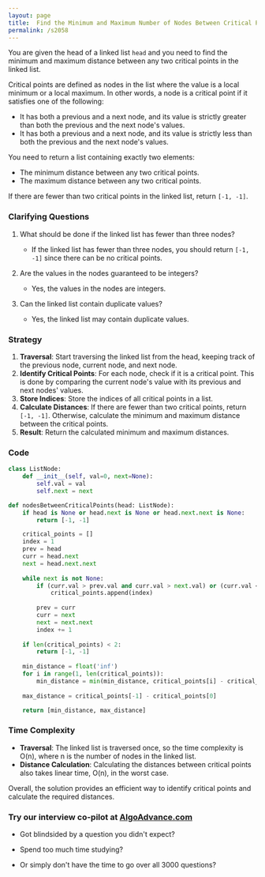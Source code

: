 ```yaml
---
layout: page
title:  Find the Minimum and Maximum Number of Nodes Between Critical Points-out
permalink: /s2058
---
```

You are given the head of a linked list `head` and you need to find the minimum and maximum distance between any two critical points in the linked list.

Critical points are defined as nodes in the list where the value is a local minimum or a local maximum. In other words, a node is a critical point if it satisfies one of the following:
- It has both a previous and a next node, and its value is strictly greater than both the previous and the next node's values.
- It has both a previous and a next node, and its value is strictly less than both the previous and the next node's values.

You need to return a list containing exactly two elements: 
- The minimum distance between any two critical points.
- The maximum distance between any two critical points.

If there are fewer than two critical points in the linked list, return `[-1, -1]`.

### Clarifying Questions
1. What should be done if the linked list has fewer than three nodes?
   - If the linked list has fewer than three nodes, you should return `[-1, -1]` since there can be no critical points.
   
2. Are the values in the nodes guaranteed to be integers?
   - Yes, the values in the nodes are integers.

3. Can the linked list contain duplicate values?
   - Yes, the linked list may contain duplicate values.

### Strategy
1. **Traversal**: Start traversing the linked list from the head, keeping track of the previous node, current node, and next node.
2. **Identify Critical Points**: For each node, check if it is a critical point. This is done by comparing the current node's value with its previous and next nodes' values.
3. **Store Indices**: Store the indices of all critical points in a list.
4. **Calculate Distances**: If there are fewer than two critical points, return `[-1, -1]`. Otherwise, calculate the minimum and maximum distance between the critical points.
5. **Result**: Return the calculated minimum and maximum distances.

### Code
```python
class ListNode:
    def __init__(self, val=0, next=None):
        self.val = val
        self.next = next

def nodesBetweenCriticalPoints(head: ListNode):
    if head is None or head.next is None or head.next.next is None:
        return [-1, -1]

    critical_points = []
    index = 1
    prev = head
    curr = head.next
    next = head.next.next
    
    while next is not None:
        if (curr.val > prev.val and curr.val > next.val) or (curr.val < prev.val and curr.val < next.val):
            critical_points.append(index)
        
        prev = curr
        curr = next
        next = next.next
        index += 1
    
    if len(critical_points) < 2:
        return [-1, -1]
    
    min_distance = float('inf')
    for i in range(1, len(critical_points)):
        min_distance = min(min_distance, critical_points[i] - critical_points[i - 1])
        
    max_distance = critical_points[-1] - critical_points[0]

    return [min_distance, max_distance]
```

### Time Complexity
- **Traversal**: The linked list is traversed once, so the time complexity is O(n), where n is the number of nodes in the linked list.
- **Distance Calculation**: Calculating the distances between critical points also takes linear time, O(n), in the worst case.

Overall, the solution provides an efficient way to identify critical points and calculate the required distances.


### Try our interview co-pilot at [AlgoAdvance.com](https://algoAdvance.com)

- Got blindsided by a question you didn't expect?

- Spend too much time studying?

- Or simply don't have the time to go over all 3000 questions?

